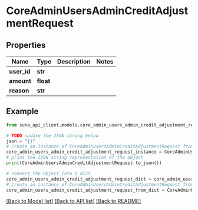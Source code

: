# CoreAdminUsersAdminCreditAdjustmentRequest


## Properties

Name | Type | Description | Notes
------------ | ------------- | ------------- | -------------
**user_id** | **str** |  | 
**amount** | **float** |  | 
**reason** | **str** |  | 

## Example

```python
from suna_api_client.models.core_admin_users_admin_credit_adjustment_request import CoreAdminUsersAdminCreditAdjustmentRequest

# TODO update the JSON string below
json = "{}"
# create an instance of CoreAdminUsersAdminCreditAdjustmentRequest from a JSON string
core_admin_users_admin_credit_adjustment_request_instance = CoreAdminUsersAdminCreditAdjustmentRequest.from_json(json)
# print the JSON string representation of the object
print(CoreAdminUsersAdminCreditAdjustmentRequest.to_json())

# convert the object into a dict
core_admin_users_admin_credit_adjustment_request_dict = core_admin_users_admin_credit_adjustment_request_instance.to_dict()
# create an instance of CoreAdminUsersAdminCreditAdjustmentRequest from a dict
core_admin_users_admin_credit_adjustment_request_from_dict = CoreAdminUsersAdminCreditAdjustmentRequest.from_dict(core_admin_users_admin_credit_adjustment_request_dict)
```
[[Back to Model list]](../README.md#documentation-for-models) [[Back to API list]](../README.md#documentation-for-api-endpoints) [[Back to README]](../README.md)


